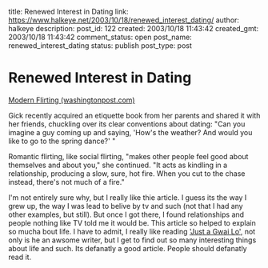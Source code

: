 title: Renewed Interest in Dating
link: https://www.halkeye.net/2003/10/18/renewed_interest_dating/
author: halkeye
description: 
post_id: 122
created: 2003/10/18 11:43:42
created_gmt: 2003/10/18 11:43:42
comment_status: open
post_name: renewed_interest_dating
status: publish
post_type: post

# Renewed Interest in Dating

[Modern Flirting (washingtonpost.com)](http://www.washingtonpost.com/ac2/wp-dyn/A32799-2003Oct15)

Gick recently acquired an etiquette book from her parents and shared it with her friends, chuckling over its clear conventions about dating: "Can you imagine a guy coming up and saying, 'How's the weather? And would you like to go to the spring dance?' "

Romantic flirting, like social flirting, "makes other people feel good about themselves and about you," she continued. "It acts as kindling in a relationship, producing a slow, sure, hot fire. When you cut to the chase instead, there's not much of a fire."

I'm not entirely sure why, but I really like thie article. I guess its the way I grew up, the way I was lead to belive by tv and such (not that I had any other examples, but still). But once I got there, I found relationships and people nothing like TV told me it would be. This article so helped to explain so mucha bout life. I have to admit, I really like reading ['Just a Gwai Lo'](http://www.justagwailo.com/), not only is he an awsome writer, but I get to find out so many interesting things about life and such. Its defanatly a good article. People should defanatly read it.